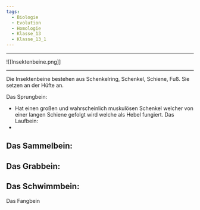 ```yaml
---
tags:
  - Biologie
  - Evolution
  - Homologie
  - Klasse_13
  - Klasse_13_1
---
```


---

![[Insektenbeine.png]]

---
Die Insektenbeine bestehen aus Schenkelring, Schenkel, Schiene, Fuß. Sie setzen an der Hüfte an.

Das Sprungbein:
- Hat einen großen und wahrscheinlich muskulösen Schenkel welcher von einer langen Schiene gefolgt wird welche als Hebel fungiert.
Das Laufbein:
- 
Das Sammelbein:
- 
Das Grabbein:
- 
Das Schwimmbein:
- 
Das Fangbein


